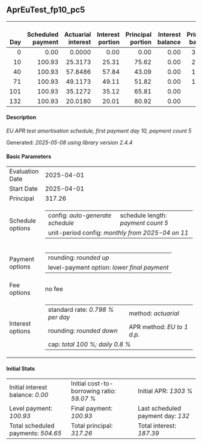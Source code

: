 <h2>AprEuTest_fp10_pc5</h2>
<table>
    <thead style="vertical-align: bottom;">
        <th style="text-align: right;">Day</th>
        <th style="text-align: right;">Scheduled payment</th>
        <th style="text-align: right;">Actuarial interest</th>
        <th style="text-align: right;">Interest portion</th>
        <th style="text-align: right;">Principal portion</th>
        <th style="text-align: right;">Interest balance</th>
        <th style="text-align: right;">Principal balance</th>
        <th style="text-align: right;">Total actuarial interest</th>
        <th style="text-align: right;">Total interest</th>
        <th style="text-align: right;">Total principal</th>
    </thead>
    <tr style="text-align: right;">
        <td class="ci00">0</td>
        <td class="ci01" style="white-space: nowrap;">0.00</td>
        <td class="ci02">0.0000</td>
        <td class="ci03">0.00</td>
        <td class="ci04">0.00</td>
        <td class="ci05">0.00</td>
        <td class="ci06">317.26</td>
        <td class="ci07">0.0000</td>
        <td class="ci08">0.00</td>
        <td class="ci09">0.00</td>
    </tr>
    <tr style="text-align: right;">
        <td class="ci00">10</td>
        <td class="ci01" style="white-space: nowrap;">100.93</td>
        <td class="ci02">25.3173</td>
        <td class="ci03">25.31</td>
        <td class="ci04">75.62</td>
        <td class="ci05">0.00</td>
        <td class="ci06">241.64</td>
        <td class="ci07">25.3173</td>
        <td class="ci08">25.31</td>
        <td class="ci09">75.62</td>
    </tr>
    <tr style="text-align: right;">
        <td class="ci00">40</td>
        <td class="ci01" style="white-space: nowrap;">100.93</td>
        <td class="ci02">57.8486</td>
        <td class="ci03">57.84</td>
        <td class="ci04">43.09</td>
        <td class="ci05">0.00</td>
        <td class="ci06">198.55</td>
        <td class="ci07">83.1660</td>
        <td class="ci08">83.15</td>
        <td class="ci09">118.71</td>
    </tr>
    <tr style="text-align: right;">
        <td class="ci00">71</td>
        <td class="ci01" style="white-space: nowrap;">100.93</td>
        <td class="ci02">49.1173</td>
        <td class="ci03">49.11</td>
        <td class="ci04">51.82</td>
        <td class="ci05">0.00</td>
        <td class="ci06">146.73</td>
        <td class="ci07">132.2833</td>
        <td class="ci08">132.26</td>
        <td class="ci09">170.53</td>
    </tr>
    <tr style="text-align: right;">
        <td class="ci00">101</td>
        <td class="ci01" style="white-space: nowrap;">100.93</td>
        <td class="ci02">35.1272</td>
        <td class="ci03">35.12</td>
        <td class="ci04">65.81</td>
        <td class="ci05">0.00</td>
        <td class="ci06">80.92</td>
        <td class="ci07">167.4104</td>
        <td class="ci08">167.38</td>
        <td class="ci09">236.34</td>
    </tr>
    <tr style="text-align: right;">
        <td class="ci00">132</td>
        <td class="ci01" style="white-space: nowrap;">100.93</td>
        <td class="ci02">20.0180</td>
        <td class="ci03">20.01</td>
        <td class="ci04">80.92</td>
        <td class="ci05">0.00</td>
        <td class="ci06">0.00</td>
        <td class="ci07">187.4284</td>
        <td class="ci08">187.39</td>
        <td class="ci09">317.26</td>
    </tr>
</table>
<h4>Description</h4>
<p><i>EU APR test amortisation schedule, first payment day 10, payment count 5</i></p>
<p>Generated: <i>2025-05-08 using library version 2.4.4</i></p>
<h4>Basic Parameters</h4>
<table>
    <tr>
        <td>Evaluation Date</td>
        <td>2025-04-01</td>
    </tr>
    <tr>
        <td>Start Date</td>
        <td>2025-04-01</td>
    </tr>
    <tr>
        <td>Principal</td>
        <td>317.26</td>
    </tr>
    <tr>
        <td>Schedule options</td>
        <td>
            <table>
                <tr>
                    <td>config: <i>auto-generate schedule</i></td>
                    <td>schedule length: <i><i>payment count</i> 5</i></td>
                </tr>
                <tr>
                    <td colspan="2" style="white-space: nowrap;">unit-period config: <i>monthly from 2025-04 on 11</i></td>
                </tr>
            </table>
        </td>
    </tr>
    <tr>
        <td>Payment options</td>
        <td>
            <table>
                <tr>
                    <td>rounding: <i>rounded up</i></td>
                </tr>
                <tr>
                    <td>level-payment option: <i>lower&nbsp;final&nbsp;payment</i></td>
                </tr>
            </table>
        </td>
    </tr>
    <tr>
        <td>Fee options</td>
        <td>no fee
        </td>
    </tr>
    <tr>
        <td>Interest options</td>
        <td>
            <table>
                <tr>
                    <td>standard rate: <i>0.798 % per day</i></td>
                    <td>method: <i>actuarial</i></td>
                </tr>
                <tr>
                    <td>rounding: <i>rounded down</i></td>
                    <td>APR method: <i>EU to 1 d.p.</i></td>
                </tr>
                <tr>
                    <td colspan="2">cap: <i>total 100 %; daily 0.8 %</td>
                </tr>
            </table>
        </td>
    </tr>
</table>
<h4>Initial Stats</h4>
<table>
    <tr>
        <td>Initial interest balance: <i>0.00</i></td>
        <td>Initial cost-to-borrowing ratio: <i>59.07 %</i></td>
        <td>Initial APR: <i>1303 %</i></td>
    </tr>
    <tr>
        <td>Level payment: <i>100.93</i></td>
        <td>Final payment: <i>100.93</i></td>
        <td>Last scheduled payment day: <i>132</i></td>
    </tr>
    <tr>
        <td>Total scheduled payments: <i>504.65</i></td>
        <td>Total principal: <i>317.26</i></td>
        <td>Total interest: <i>187.39</i></td>
    </tr>
</table>